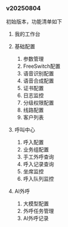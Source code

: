 ### v20250804
初始版本，功能清单如下
1. 我的工作台
2. 基础配置
    1. 参数管理
    2. FreeSwitch配置
    3. 语音识别配置
    4. 语音合成配置
    5. 证书配置
    6. 日志监控
    7. 分级权限配置
    8. 线路配置
    9. 客户列表

3. 呼叫中心
    1. 呼入配置
    2. 业务组配置
    3. 手工外呼查询
    4. 呼入记录查询
    5. 坐席监控
    6. 呼入队列监控
   
4. AI外呼
    1. 大模型配置
    2. 外呼任务管理
    3. AI外呼记录